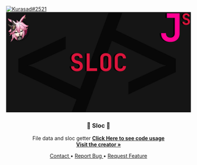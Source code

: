<p>
    <a href="https://twitter.com/iKurasad">
        <img src="https://img.shields.io/badge/Creator-Kurasad%232521-%23ff0092" alt="Kurasad#2521" />
    </a>
    <a href="../../README.md"
        title="All code regarding Jonin and Jonin Services is protected.">
        <img src="../../assets/jonin-services-sloc.jpg" alt="Jonin Services Image" />
    </a>
    <h3 align="center"> 💠 Sloc 💠 </h3>
    <p align="center"> File data and sloc getter
        <strong><a href="../../example.js#L98"> Click Here to see code usage </a></strong>
        <br />
        <a href="https://kura.gq"><strong> Visit the creator » </strong></a>
    </p>
    <p align="center">
        <a href="https://discord.gg/H5PwwSJ"> Contact </a>
        •
        <a href="https://github.com/DPulavarthy/Ganyu/issues"> Report Bug </a>
        •
        <a href="https://github.com/DPulavarthy/Ganyu/issues"> Request Feature </a>
    </p>
</p>
